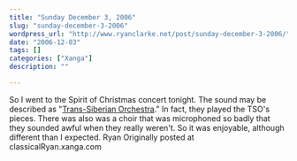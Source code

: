 ```yaml
---
title: "Sunday December 3, 2006"
slug: "sunday-december-3-2006"
wordpress_url: "http://www.ryanclarke.net/post/sunday-december-3-2006/"
date: "2006-12-03"
tags: []
categories: ["Xanga"]
description: ""

---
```


So I went to the Spirit of Christmas concert tonight. The sound may be described as "[Trans-Siberian Orchestra](http://wm.wmg.com/epromo/site-label/lava-label/xmasevesarajevo-wma-full.wma)." In fact, they played the TSO's pieces. There was also was a choir that was microphoned so badly that they sounded awful when they really weren't. So it was enjoyable, although different than I expected.
Ryan
Originally posted at classicalRyan.xanga.com
